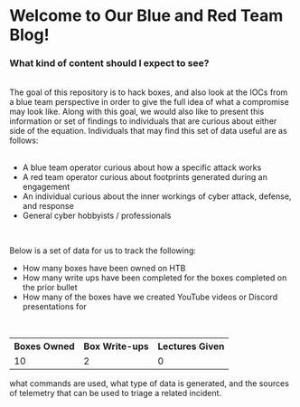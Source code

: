 <h1>Welcome to Our Blue and Red Team Blog! </h1>

<h3> What kind of content should I expect to see?</h3>
<br>
The goal of this repository is to hack boxes, and also look at the IOCs from a blue team perspective in order to give the full idea of what a compromise may look like. Along with this goal, we would also like to present this information or set of findings to individuals that are curious about either side of the equation. Individuals that may find this set of data useful are as follows:
<br>
<br>

- A blue team operator curious about how a specific attack works
- A red team operator curious about footprints generated during an engagement
- An individual curious about the inner workings of cyber attack, defense, and response
- General cyber hobbyists / professionals


<br>


Below is a set of data for us to track the following:
- How many boxes have been owned on HTB
- How many write ups have been completed for the boxes completed on the prior bullet
- How many of the boxes have we created YouTube videos or Discord presentations for

<br>

<table>
<tr></tr>
<th>Boxes Owned</th>
<th>Box Write-ups</th>
<th>Lectures Given</th>

<tr></tr>
  <!--This row denotes how many boxes that have been comped on HTB-->
  <td>10</td>
  <!--This row denotes how many blue and red team write ups have been completed based on HTB-->
  <td>2</td>
  <!--This row denotes how many blue and red team write ups have been completed based on HTB and a lecture has been given on YouTube/Discord-->
  <td>0</td>
</table>

what commands are used, what type of data is generated, and the sources of telemetry that can be used to triage a related incident. 
